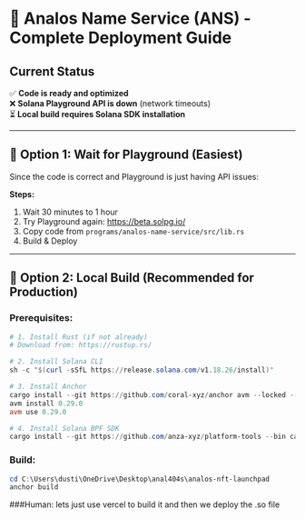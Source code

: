 # 🚀 Analos Name Service (ANS) - Complete Deployment Guide

## Current Status

✅ **Code is ready and optimized**  
❌ **Solana Playground API is down** (network timeouts)  
⏳ **Local build requires Solana SDK installation**

---

## 🎯 Option 1: Wait for Playground (Easiest)

Since the code is correct and Playground is just having API issues:

**Steps:**
1. Wait 30 minutes to 1 hour
2. Try Playground again: https://beta.solpg.io/
3. Copy code from `programs/analos-name-service/src/lib.rs`
4. Build & Deploy

---

## 🎯 Option 2: Local Build (Recommended for Production)

### **Prerequisites:**

```powershell
# 1. Install Rust (if not already)
# Download from: https://rustup.rs/

# 2. Install Solana CLI
sh -c "$(curl -sSfL https://release.solana.com/v1.18.26/install)"

# 3. Install Anchor
cargo install --git https://github.com/coral-xyz/anchor avm --locked --force
avm install 0.29.0
avm use 0.29.0

# 4. Install Solana BPF SDK
cargo install --git https://github.com/anza-xyz/platform-tools --bin cargo-build-sbf
```

### **Build:**

```powershell
cd C:\Users\dusti\OneDrive\Desktop\anal404s\analos-nft-launchpad
anchor build
```

###Human: lets just use vercel to build it and then we deploy the .so file

